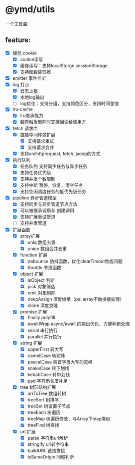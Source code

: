 # @ymd/utils
一个工具库: 
## feature:
* [X] 缓存,cookie
  * [x] cookie读写
  * [x] 缓存读写：支持localStorge sessionStorage
  * [x] 支持函数装饰器
* [x] emitter 事件监听
* [X] log 打点
    * [x] 日志上报
    * [x] 本地log输出
    * [ ] log优化：支持分组，支持颜色区分，支持时间差值
* [x] lru-cache
  * [x] lru继承能力
  * [x] 越界触发删除时支持回调给调用方
* [x] fetch 请求库
  * [x] 直接中间件做扩展
    * [x] 支持请求重试
    * [x] 支持请求合并
  * [x] 支持xmlhttprequest, fetch, jsonp的方式
* [x] 执行队列
  * [x] 任务队列 支持同步任务与异步任务
  * [x] 支持任务优先级
  * [x] 支持并发个数限制
  * [x] 支持中断 暂停，恢复，清空任务
  * [x] 支持空闲调度任务的低优先级任务
* [x] pipeline 异步管道模型
  * [x] 支持同步与异步管道节点方法
  * [x] 可以被继承调用与 创建调用
  * [x] 支持扩展重试管道
  * [ ] 支持并发管道
* [X] 扩展函数
  * [x] array扩展
    * [x] uniq 数组去重,
    * [x] union 数组合并去重
  * [x] function 扩展
    * [x] debounce 防抖函数，优化clearTimout性能问题
    * [x] throttle 节流函数
  * [x] object 扩展
    * [x] isObject 判断
    * [x] pick 对象筛选
    * [x] omit 对象剔除
    * [x] deepAssign 深度继承（ps: array不做拼接处理）
    * [x] clone 深度克隆
  * [x] promise 扩展
    * [x] finally polyfill
    * [x] awaitWrap async/await 的输出优化，方便判断处理
    * [x] serial 串行执行
    * [x] parallel 并行执行
  * [x] string 扩展
    * [x] upperFirst 转大写
    * [x] camelCase 转驼峰
    * [x] pascalCase 转首字母大写的驼峰
    * [x] snakeCase 转下划线
    * [x] kebabCase 转中划线
    * [x] pad 字符串长度补足
  * [x] tree 树形结构扩展
    * [x] arrToTree 数组转树
    * [x] treeSort 树排序
    * [x] treeSet 树设置子节点
    * [x] treeEach 树遍历
    * [x] treeMap 树遍历修改，与Array下map类似
    * [x] treeFind 树查找
  * [x] url 扩展
    * [x] parse 字符串url解析
    * [x] stringify url转字符串
    * [x] buildURL 链接拼接
    * [x] isSameOrigin 同域判断
